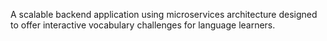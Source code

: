  A scalable backend application using microservices architecture designed to offer interactive vocabulary challenges for language learners.
